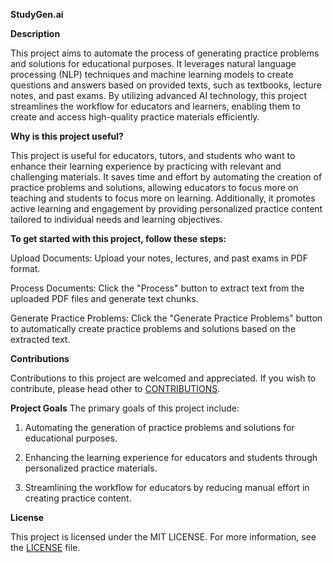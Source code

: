 **StudyGen.ai**

**Description**

This project aims to automate the process of generating practice problems and solutions for educational purposes. It leverages natural language processing (NLP) techniques and machine learning models to create questions and answers based on provided texts, such as textbooks, lecture notes, and past exams. By utilizing advanced AI technology, this project streamlines the workflow for educators and learners, enabling them to create and access high-quality practice materials efficiently.

**Why is this project useful?**

This project is useful for educators, tutors, and students who want to enhance their learning experience by practicing with relevant and challenging materials. It saves time and effort by automating the creation of practice problems and solutions, allowing educators to focus more on teaching and students to focus more on learning. Additionally, it promotes active learning and engagement by providing personalized practice content tailored to individual needs and learning objectives.

**To get started with this project, follow these steps:**

Upload Documents: Upload your notes, lectures, and past exams in PDF format.

Process Documents: Click the "Process" button to extract text from the uploaded PDF files and generate text chunks.

Generate Practice Problems: Click the "Generate Practice Problems" button to automatically create practice problems and solutions based on the extracted text.

**Contributions**

Contributions to this project are welcomed and appreciated. If you wish to contribute, please head other to [CONTRIBUTIONS](https://github.com/brandonwong10/StudyGen.ai/blob/main/CONTRIBUTING.md).

**Project Goals**
The primary goals of this project include:

1. Automating the generation of practice problems and solutions for educational purposes.

2. Enhancing the learning experience for educators and students through personalized practice materials.

3. Streamlining the workflow for educators by reducing manual effort in creating practice content.

**License**

This project is licensed under the MIT LICENSE. For more information, see the [LICENSE](https://github.com/brandonwong10/StudyGen.ai/blob/main/LICENSE.txt) file.

